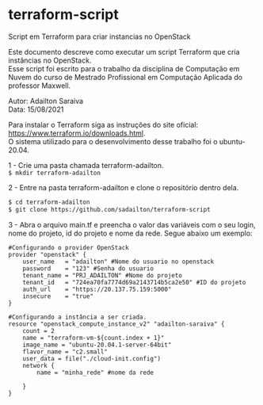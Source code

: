 # terraform-script
Script em Terraform para criar instancias no OpenStack

Este documento descreve como executar um script Terraform que cria instâncias no OpenStack.  
Esse script foi escrito para o trabalho da disciplina de Computação em Nuvem do curso de Mestrado Profissional em Computação Aplicada do professor Maxwell.

Autor: Adailton Saraiva  
Data: 15/08/2021

Para instalar o Terraform siga as instruções do site oficial: https://www.terraform.io/downloads.html.  
O sistema utilizado para o desenvolvimento desse trabalho foi o ubuntu-20.04.  

1 - Crie uma pasta chamada terraform-adailton.  
`$ mkdir terraform-adailton`

2 - Entre na pasta terraform-adailton e clone o repositório dentro dela.  
```bash
$ cd terraform-adailton
$ git clone https://github.com/sadailton/terraform-script
```

3 - Abra o arquivo main.tf e preencha o valor das variáveis com o seu login, nome do projeto, id do projeto e nome da rede. Segue abaixo um exemplo:  

```
#Configurando o provider OpenStack
provider "openstack" {
	user_name   = "adailton" #Nome do usuario no openstack  	
	password    = "123" #Senha do usuario  
	tenant_name = "PRJ_ADAILTON" #Nome do projeto  
	tenant_id   = "724ea70fa7774d69a2143714b5ca2e50" #ID do projeto  
	auth_url    = "https://20.137.75.159:5000"  
	insecure    = "true"  
}  
	
#Configurando a instância a ser criada.
resource "openstack_compute_instance_v2" "adailton-saraiva" {	
	count = 2	
	name = "terraform-vm-${count.index + 1}"	
	image_name = "ubuntu-20.04.1-server-64bit"	
	flavor_name = "c2.small"	
	user_data = file("./cloud-init.config")	
	network {	
		name = "minha_rede" #nome da rede	

	}	
}
```
